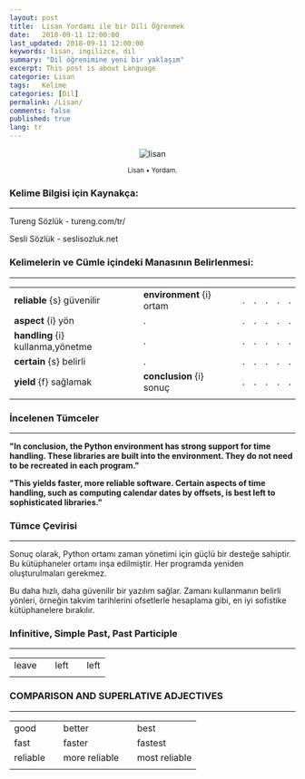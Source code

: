 ```yaml
---
layout: post
title:  Lisan Yordamı ile bir Dili Öğrenmek
date:   2018-09-11 12:00:00
last_updated: 2018-09-11 12:00:00
keywords: lisan, ingilizce, dil
summary: "Dil öğrenimine yeni bir yaklaşım"
excerpt: This post is about Language
categorie: Lisan
tags:   Kelime
categories: [Dil]
permalink: /Lisan/
comments: false
published: true
lang: tr
---
```



<div class='pull-right alert alert-warning' style="margin: 15px; text-align: center;">
  <img src="{{ site.baseurl }}/images/lisan/lisan1.png" alt="lisan" class="resize" />
  <p><small>Lisan &bull; Yordam.</small></p>
</div> 
  
<style>
img.resize {
  max-width:100%;
  max-height:100%;
}
</style>


### Kelime Bilgisi için Kaynakça: 
***

Tureng Sözlük - tureng.com/tr/

Sesli Sözlük - seslisozluk.net

### Kelimelerin ve Cümle içindeki Manasının Belirlenmesi:
***


|                            |   |                           |   |   |   |   |   |   |
|----------------------------|---|---------------------------|---|---|---|---|---|---|
| **reliable** {s} güvenilir |   | **environment** {i} ortam |   | . | . | . | . | . |
| **aspect** {i} yön         |   | .                         |   | . | . | . | . | . |
| **handling** {i} kullanma,yönetme  |   | .                         |   | . | . | . | . | . |
| **certain** {s} belirli    |   | .                         |   | . | . | . | . | . |
| **yield** {f} sağlamak     |   | **conclusion** {i} sonuç  |   | . | . | . | . | . |
|                            |   |                           |   |   |   |   |   |   |

### İncelenen Tümceler
***

**"In conclusion, the Python environment has strong support for time handling. These libraries are built into the environment. They do not need to be recreated in each program."**

**"This yields faster, more reliable software. Certain aspects of time handling, such as computing calendar dates by offsets, is best left to sophisticated libraries."**

### Tümce Çevirisi
***
Sonuç olarak, Python ortamı zaman yönetimi için güçlü bir desteğe sahiptir. Bu kütüphaneler ortamı inşa edilmiştir. Her programda yeniden oluşturulmaları gerekmez. 



Bu daha hızlı, daha güvenilir bir yazılım sağlar. Zamanı kullanmanın belirli yönleri, örneğin takvim tarihlerini ofsetlerle hesaplama gibi, en iyi sofistike kütüphanelere bırakılır.

### Infinitive,	Simple Past,	Past Participle
***

|           |   |               |   |               |	
|-----------|---|---------------|---|---------------|
| leave     |   | left          |   | left          |
|           |   |               |   |               |


### COMPARISON AND SUPERLATIVE ADJECTIVES
***

|           |   |               |   |               |
|-----------|---|---------------|---|---------------|
| good      |   | better        |   | best          |
| fast      |   | faster        |   | fastest       |
| reliable  |   | more reliable |   | most reliable |
|           |   |               |   |               |





